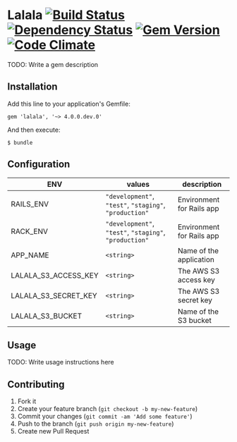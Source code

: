 # Lalala [![Build Status](https://secure.travis-ci.org/mrhenry/lalala-ng.png)](http://travis-ci.org/mrhenry/lalala-ng?branch=master) [![Dependency Status](https://gemnasium.com/mrhenry/lalala-ng.png)](https://gemnasium.com/mrhenry/lalala-ng) [![Gem Version](https://badge.fury.io/rb/lalala.png)](http://badge.fury.io/rb/lalala) [![Code Climate](https://codeclimate.com/github/mrhenry/lalala-ng.png)](https://codeclimate.com/github/mrhenry/lalala-ng)

TODO: Write a gem description

## Installation

Add this line to your application's Gemfile:

    gem 'lalala', '~> 4.0.0.dev.0'

And then execute:

    $ bundle

## Configuration

| ENV | values | description |
| ---- | ---- | ---- |
| RAILS_ENV | `"development"`, `"test"`, `"staging"`, `"production"` | Environment for Rails app |
| RACK_ENV  | `"development"`, `"test"`, `"staging"`, `"production"` | Environment for Rails app |
| APP_NAME | `<string>` | Name of the application |
| LALALA_S3_ACCESS_KEY | `<string>` | The AWS S3 access key |
| LALALA_S3_SECRET_KEY | `<string>` | The AWS S3 secret key |
| LALALA_S3_BUCKET | `<string>` | Name of the S3 bucket |

## Usage

TODO: Write usage instructions here

## Contributing

1. Fork it
2. Create your feature branch (`git checkout -b my-new-feature`)
3. Commit your changes (`git commit -am 'Add some feature'`)
4. Push to the branch (`git push origin my-new-feature`)
5. Create new Pull Request
